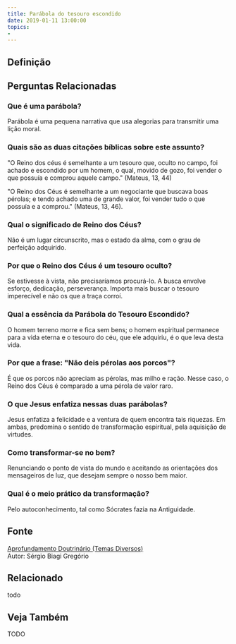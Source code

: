 ```yaml
---
title: Parábola do tesouro escondido
date: 2019-01-11 13:00:00
topics: 
- 
---
```


## Definição


## Perguntas Relacionadas

### Que é uma parábola?
Parábola é uma pequena narrativa que usa alegorias para transmitir uma
lição moral.

### Quais são as duas citações bíblicas sobre este assunto?
"O Reino dos céus é semelhante a um tesouro que, oculto no campo, foi
achado e escondido por um homem, o qual, movido de gozo, foi vender o
que possuía e comprou aquele campo." (Mateus, 13, 44)

"O Reino dos Céus é semelhante a um negociante que buscava boas pérolas;
e tendo achado uma de grande valor, foi vender tudo o que possuía e a
comprou." (Mateus, 13, 46).

### Qual o significado de Reino dos Céus?
Não é um lugar circunscrito, mas o estado da alma, com o grau de
perfeição adquirido.

### Por que o Reino dos Céus é um tesouro oculto?
Se estivesse à vista, não precisaríamos procurá-lo. A busca envolve
esforço, dedicação, perseverança. Importa mais buscar o tesouro
imperecível e não os que a traça corroí.

### Qual a essência da Parábola do Tesouro Escondido?
O homem terreno morre e fica sem bens; o homem espiritual permanece para
a vida eterna e o tesouro do céu, que ele adquiriu, é o que leva desta
vida.

### Por que a frase: "Não deis pérolas aos porcos"?
É que os porcos não apreciam as pérolas, mas milho e ração. Nesse caso,
o Reino dos Céus é comparado a uma pérola de valor raro.

### O que Jesus enfatiza nessas duas parábolas?
Jesus enfatiza a felicidade e a ventura de quem encontra tais riquezas.
Em ambas, predomina o sentido de transformação espiritual, pela
aquisição de virtudes.

### Como transformar-se no bem?
Renunciando o ponto de vista do mundo e aceitando as orientações dos
mensageiros de luz, que desejam sempre o nosso bem maior.

### Qual é o meio prático da transformação?
Pelo autoconhecimento, tal como Sócrates fazia na Antiguidade.

## Fonte
[Aprofundamento Doutrinário (Temas Diversos)](https://sites.google.com/view/aprofundamentodoutrinario/parábola-do-tesouro-escondido)  
Autor: Sérgio Biagi Gregório



## Relacionado
todo

## Veja Também
TODO


